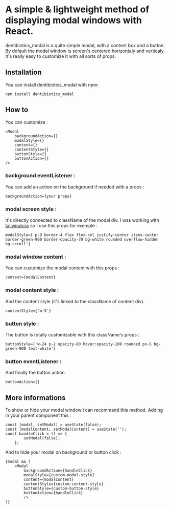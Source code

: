 # A simple & lightweight method of displaying modal windows with React.

dentibiotics_modal is a quite simple modal, with a content box and a button.
By default the modal window is screen's centered horizontaly and verticaly.
It's really easy to customize it with all sorts of props.

## Installation

You can install dentibiotics_modal with npm:

`npm install dentibiotics_modal`

## How to

You can customize :

```
<Modal 
    backgroundAction={}
    modalStyle={}
    content={}
    contentStyle={}
    buttonStyle={}
    buttonAction={}
/>
```

### background eventListener :

You can add an action on the background if needed with a props : 

`backgroundAction={your props}`

### modal screen style :

It's directly connected to className of the modal div.
I was working with [tailwindcss](https://tailwindcss.com/)  so I use this props for exemple :

`modalStyle={'p-9 border-4 flex flex-col justify-center items-center border-green-900 border-opacity-70 bg-white rounded overflow-hidden bg-scroll'}`

### modal window content :

You can customize the modal content with this props :

`content={modalContent}`

### modal content style :

And the content style (it's linked to the className of content div).

`contentStyle={'m-5'}`

### button style :

The button is totally customizable with this className's props :

`buttonStyle={'w-24 p-2 opacity-80 hover:opacity-100 rounded px-5 bg-green-900 text-white'}`

### button eventListener :

And finally the button action

`buttonAction={}`

## More informations 

To show or hide your modal window i can recommand this method. Adding in your parent component this :

```
const [modal, setModal] = useState(false);
const [modalContent, setModalContent] = useState('');
const handleClick = () => {
        setModal(false);
    };
```

And to hide your modal on background or button click :
```
{modal && (
    <Modal
        backgroundAction={handleClick}
        modalStyle={custom-modal-style}
        content={modalContent}
        contentStyle={custom-content-style}
        buttonStyle={custom-button-style}
        buttonAction={handleClick}
        />
)}
```